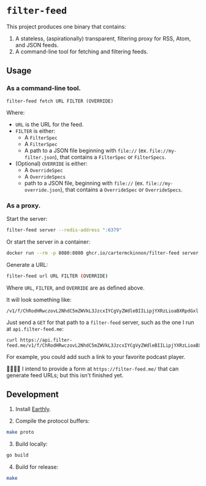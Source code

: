 # `filter-feed`

This project produces one binary that contains:
1. A stateless, (aspirationally) transparent, filtering proxy for RSS, Atom, and JSON feeds.
2. A command-line tool for fetching and filtering feeds.

## Usage

### As a command-line tool.
```
filter-feed fetch URL FILTER (OVERRIDE)
```
Where:
- `URL` is the URL for the feed.
- `FILTER` is either:
  - A `FilterSpec`
  - A `FilterSpec`
  - A path to a JSON file beginning with `file://` (ex. `file://my-filter.json`), that contains a `FilterSpec` or `FilterSpecs`.
- (Optional) `OVERRIDE` is either:
  - A `OverrideSpec`
  - A `OverrideSpecs`
  - path to a JSON file, beginning with `file://` (ex. `file://my-override.json`), that contains a `OverrideSpec` or `OverrideSpecs`. 

### As a proxy.

Start the server:
```sh
filter-feed server --redis-address ":6379"
```

Or start the server in a container:
```sh
docker run --rm -p 8080:8080 ghcr.io/cartermckinnon/filter-feed server --redis-address "redis.host:6379"
```

Generate a URL:
```sh
filter-feed url URL FILTER (OVERRIDE)
```

Where `URL`, `FILTER`, and `OVERRIDE` are as defined above.

It will look something like:
```
/v1/f/ChRodHRwczovL2NhdC5mZWVkL3JzcxIYCgVyZWdleBIILipjYXRzLioaBXRpdGxl
```

Just send a `GET` for that path to a `filter-feed` server, such as the one I run at `api.filter-feed.me`:
```
curl https://api.filter-feed.me/v1/f/ChRodHRwczovL2NhdC5mZWVkL3JzcxIYCgVyZWdleBIILipjYXRzLioaBXRpdGxl
```

For example, you could add such a link to your favorite podcast player.

🔨👷‍♂️🚧 I intend to provide a form at `https://filter-feed.me/` that can generate feed URLs; but this isn't finished yet.

## Development

1. Install [Earthly](https://earthly.dev).

2. Compile the protocol buffers:
```sh
make proto
```

3. Build locally:
```sh
go build
```

4. Build for release:
```sh
make
```
